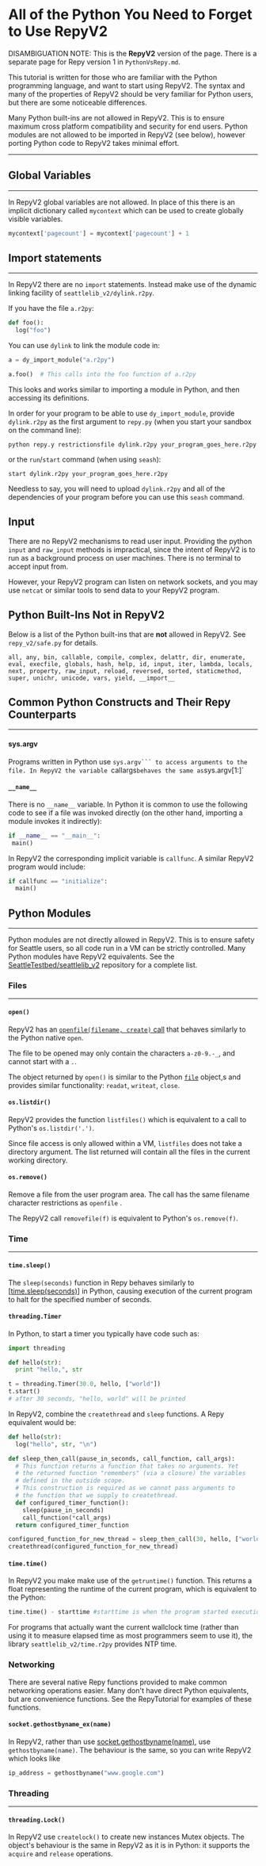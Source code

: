 # All of the Python You Need to Forget to Use RepyV2

DISAMBIGUATION NOTE: This is the **RepyV2** version of the page.
There is a separate page for Repy version 1 in `PythonVsRepy.md`.

This tutorial is written for those who are familiar with the Python
programming language, and want to start using RepyV2. The syntax and
many of the properties of RepyV2 should be very familiar for Python
users, but there are some noticeable differences. 

Many Python built-ins are not allowed in RepyV2. This is to ensure
maximum cross platform compatibility and security for end users.
Python modules are not allowed to be imported in RepyV2 (see below),
however porting Python code to RepyV2 takes minimal effort. 
 
----



## Global Variables
----
In RepyV2 global variables are not allowed. In place of this there
is an implicit dictionary called `mycontext` which can be used to
create globally visible variables. 
```python
mycontext['pagecount'] = mycontext['pagecount'] + 1
```



## Import statements
----
In RepyV2 there are no `import` statements. Instead make use of the
dynamic linking facility of `seattlelib_v2/dylink.r2py`.

If you have the file `a.r2py`:
```python
def foo():
  log("foo")
```

You can use `dylink` to link the module code in:
  ```python
a = dy_import_module("a.r2py")

a.foo()  # This calls into the foo function of a.r2py
```

This looks and works similar to importing a module in Python, and then
accessing its definitions.

In order for your program to be able to use `dy_import_module`,
provide `dylink.r2py` as the first argument to `repy.py` (when you
start your sandbox on the command line):

``` 
python repy.y restrictionsfile dylink.r2py your_program_goes_here.r2py
```

or the `run`/`start` command (when using `seash`):
```
start dylink.r2py your_program_goes_here.r2py
```

Needless to say, you will need to upload `dylink.r2py` and all of the
dependencies of your program before you can use this `seash` command.


## Input
There are no RepyV2 mechanisms to read user input. Providing the python
`input` and `raw_input` methods is impractical, since the intent of
RepyV2 is to run as a background process on user machines. There is
no terminal to accept input from.

However, your RepyV2 program can listen on network sockets, and you
may use `netcat` or similar tools to send data to your RepyV2 program.


## Python Built-Ins Not in RepyV2
Below is a list of the Python built-ins that are **not** allowed in RepyV2.
See `repy_v2/safe.py` for details.

```
all, any, bin, callable, compile, complex, delattr, dir, enumerate,
eval, execfile, globals, hash, help, id, input, iter, lambda, locals,
next, property, raw_input, reload, reversed, sorted, staticmethod,
super, unichr, unicode, vars, yield, __import__
```


## Common Python Constructs and Their Repy Counterparts
----

#### sys.argv
Programs written in Python use `sys.argv``` to access arguments to
the file. In RepyV2 the variable `callargs` behaves the same as
`sys.argv[1:]`

#### `__name__`
There is no `__name__` variable. In Python it is common to use the
following code to see if a file was invoked directly (on the other hand,
importing a module invokes it indirectly):
```python
if __name__ == "__main__":
 main()
```

In RepyV2 the corresponding implicit variable is `callfunc`. A similar
RepyV2 program would include:
```python
if callfunc == "initialize":
  main()
```



## Python Modules
----
Python modules are not directly allowed in RepyV2. This is to ensure
safety for Seattle users, so all code run in a VM can be strictly
controlled. Many Python modules have RepyV2 equivalents. See the
[SeattleTestbed/seattlelib_v2](https://github.com/SeattleTestbed/seattlelib_v2)
repository for a complete list.



### Files
----
#### `open()`
RepyV2 has an [`openfile(filename, create)` call](https://github.com/SeattleTestbed/docs/blob/master/Programming/RepyV2API.md#openfilefilename-create)
that behaves similarly to the Python native `open`. 
    
The file to be opened may only contain the characters `a-z0-9.-_`, and
cannot start with a `.`.

The object returned by ```open()``` is similar to the Python
[`file`](http://docs.python.org/library/stdtypes.html#file-objects) object,s
and provides similar functionality: `readat`, `writeat`, `close`.


#### `os.listdir()`
RepyV2 provides the function `listfiles()` which is equivalent to a
call to Python's `os.listdir('.')`.

Since file access is only allowed within a VM, `listfiles` does not
take a directory argument. The list returned will contain all the
files in the current working directory. 


#### `os.remove()`
Remove a file from the user program area. The call has the same filename
character restrictions as `openfile` .

The RepyV2 call `removefile(f)` is equivalent to Python's `os.remove(f)`.


### Time
----
#### `time.sleep()`
The `sleep(seconds)` function in Repy behaves similarly to
[[time.sleep(seconds)](http://docs.python.org/library/time.html#time.sleep)]
in Python, causing execution of the current program to halt for the
specified number of seconds. 


#### `threading.Timer`
In Python, to start a timer you typically have code such as:
```python
import threading

def hello(str):
  print "hello,", str

t = threading.Timer(30.0, hello, ["world"])
t.start()
# after 30 seconds, "hello, world" will be printed
```

In RepyV2, combine the `createthread` and `sleep` functions.
A Repy equivalent would be:
```python
def hello(str):
  log("hello", str, "\n")

def sleep_then_call(pause_in_seconds, call_function, call_args):
  # This function returns a function that takes no arguments. Yet
  # the returned function "remembers" (via a closure) the variables
  # defined in the outside scope.
  # This construction is required as we cannot pass arguments to
  # the function that we supply to createthread.
  def configured_timer_function():
    sleep(pause_in_seconds)
    call_function(*call_args)
  return configured_timer_function

configured_function_for_new_thread = sleep_then_call(30, hello, ["world"])
createthread(configured_function_for_new_thread)
```

#### `time.time()`
In RepyV2 you make make use of the `getruntime()` function. This
returns a float representing the runtime of the current program,
which is equivalent to the Python:
```python
time.time() - starttime #starttime is when the program started execution
``` 

For programs that actually want the current wallclock time (rather
than using it to measure elapsed time as most programmers seem to use
it), the library `seattlelib_v2/time.r2py` provides NTP time.


	
### Networking

There are several native Repy functions provided to make common networking operations easier. Many don't have direct Python equivalents, but are convenience functions. See the RepyTutorial for examples of these functions.


#### `socket.gethostbyname_ex(name)`
In RepyV2, rather than use [socket.gethostbyname(name)](http://docs.python.org/library/socket.html#socket.gethostbyname),
use `gethostbyname(name)`. The behaviour is the same, so you can write
RepyV2 which looks like
```python
ip_address = gethostbyname("www.google.com")
```



### Threading
----
#### `threading.Lock()`
In RepyV2 use `createlock()` to create new instances Mutex objects.
The object's behaviour is the same in RepyV2 as it is in Python:
it supports the `acquire` and `release` operations. 



